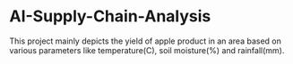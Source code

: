 # AI-Supply-Chain-Analysis
This project mainly depicts the yield of apple product in an area based on various parameters like temperature(C), soil moisture(%) and rainfall(mm).
